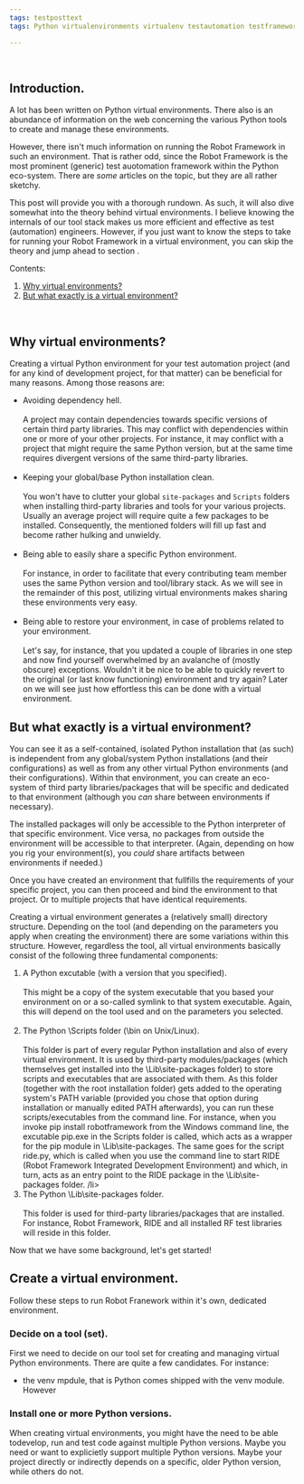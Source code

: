 ```yaml
---
tags: testposttext
tags: Python virtualenvironments virtualenv testautomation testframeworks robotframework

---
```


<br>

<h2> Introduction. </h2>

A lot has been written on Python virtual environments. There also is an abundance of information on the web concerning the various Python tools to create and manage these environments.

However, there isn't much information on running the Robot Framework in such an environment. That is rather odd, since the Robot Framework is the most prominent (generic) test auotomation framework within the Python eco-system. There are <i>some</i> articles on the topic, but they are all rather sketchy.

This post will provide you with a thorough rundown. As such, it will also dive somewhat into the theory behind virtual environments. I believe knowing the internals of our tool stack makes us more efficient and effective as test (automation) engineers. However, if you just want to know the steps to take for running your Robot Framework in a virtual environment, you can skip the theory and jump ahead to section <todo>.
  
Contents:

<ol>
  
  <li><a href="#Why virtual environments?"> Why virtual environments? </a> </li>
  <li><a href="#WBut what exactly is a virtual environment?"> But what exactly is a virtual environment? </a> </li>

</ol>

<br>

<h2> <a name="Why virtual environments?"> Why virtual environments? </a> </h2>

Creating a virtual Python environment for your test automation project (and for any kind of development project, for that matter) can be beneficial for many reasons. Among those reasons are:

<ul>
<li> Avoiding dependency hell. <br><br> A project may contain dependencies towards specific versions of certain third party libraries. This may conflict with dependencies within one or more of your other projects. For instance, it may conflict with a project that might require the same Python version, but at the same time requires divergent versions of the same third-party libraries.</li><br>

<li> Keeping your global/base Python installation clean. <br><br> You won't have to clutter your global <code class="folder">site-packages</code> and <code class="folder">Scripts</code> folders when installing third-party libraries and tools for your various projects. Usually an average project will require quite a few packages to be installed. Consequently, the mentioned folders will fill up fast and become rather hulking and unwieldy.</li><br>

<li> Being able to easily share a specific Python environment. <br><br> For instance, in order to facilitate that every contributing team member uses the same Python version and tool/library stack. As we will see in the remainder of this post, utilizing virtual environments makes sharing these environments very easy.</li><br>

<li> Being able to restore your environment, in case of problems related to your environment. <br><br> Let's say, for instance, that you updated a couple of libraries in one step and now find yourself overwhelmed by an avalanche of (mostly obscure) exceptions. Wouldn't it be nice to be able to quickly revert to the original (or last know functioning) environment and try again? Later on we will see just how effortless this can be done with a virtual environment.</li>
</ul>

<h2> <a name="But what exactly is a virtual environment?"> But what exactly is a virtual environment? </a> </h2>

You can see it as a self-contained, isolated Python installation that (as such) is independent from any global/system Python installations (and their configurations) as well as from any other virtual Python environments (and their configurations). Within that environment, you can create an eco-system of third party libraries/packages that will be specific and dedicated to that environment (although you <i>can</i> share between environments if necessary).

The installed packages will only be accessible to the Python interpreter of that specific environment. Vice versa, no packages from outside the environment will be accessible to that interpreter. (Again, depending on how you rig your environment(s), you <i>could</i> share artifacts between environments if needed.)

Once you have created an environment that fullfills the requirements of your specific project, you can then proceed and bind the environment to that project. Or to multiple projects that have identical requirements.

Creating a virtual environment generates a (relatively small) directory structure. Depending on the tool (and depending on the parameters you apply when creating the environment) there are some variations within this structure. However, regardless the tool, all virtual environments basically consist of the following three fundamental components:

<ol>
<li> A Python excutable (with a version that you specified). <br><br> This might be a copy of the system executable that you based your environment on or a so-called symlink to that system executable. Again, this will depend on the tool used and on the parameters you selected. </li><br>

<li> The Python \Scripts folder (\bin on Unix/Linux). <br><br> This folder is part of every regular Python installation and also of every virtual environment. It is used by third-party modules/packages (which themselves get installed into the \Lib\site-packages folder) to store scripts and executables that are associated with them. As this folder (together with the root installation folder) gets added to the operating system's PATH variable (provided you chose that option during installation or manually edited PATH afterwards), you can run these scripts/executables from the command line. For instance, when you invoke pip install robotframework from the Windows command line, the excutable pip.exe in the Scripts folder is called, which acts as a wrapper for the pip module in \Lib\site-packages. The same goes for the script ride.py, which is called when you use the command line to start RIDE (Robot Framework Integrated Development Environment) and which, in turn, acts as an entry point to the RIDE package in the \Lib\site-packages folder. /li><br>

<li> The Python \Lib\site-packages folder. <br><br> This folder is used for third-party libraries/packages that are installed. For instance, Robot Framework, RIDE and all installed RF test libraries will reside in this folder. </li>
</ol>

Now that we have some background, let's get started!

<h2> Create a virtual environment. </h2>

Follow these steps to run Robot Franework within it's own, dedicated environment.
  
<h3> Decide on a tool (set). </h3>

First we need to decide on our tool set for creating and managing virtual Python environments. There are quite a few candidates. For instance:

- the venv mpdule, that is Python comes shipped with the venv module. However

<h3> Install one or more Python versions. </h3>

When creating virtual environments, you might have the need to be able todevelop, run and test code against multiple Python versions. Maybe you need or want to explicietly support multiple Python versions. Maybe your project directly or indirectly depends on a specific, older Python version, while others do not.


